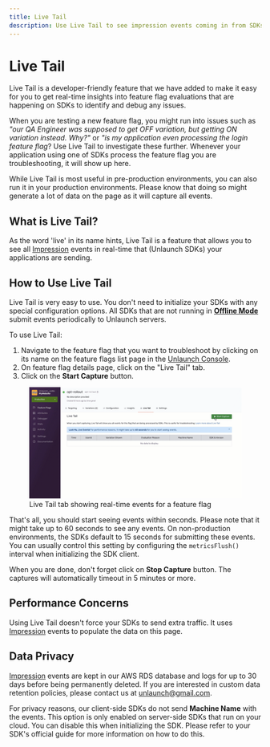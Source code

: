 ```yaml
---
title: Live Tail
description: Use Live Tail to see impression events coming in from SDKs in real-time. This page describes how to use Live Tail for real-time insights into feature flag evaluations and to debug errors.
---
```


# Live Tail

Live Tail is a developer-friendly feature that we have added to make it easy for you to get real-time insights into feature flag evaluations that are happening on SDKs to identify and debug any issues. 

When you are testing a new feature flag, you might run into issues such as *"our QA Engineer was supposed to get OFF variation, but getting ON variation instead. Why?"* or *"is my application even processing the login feature flag*? Use Live Tail to investigate these further. Whenever your application using one of SDKs process the feature flag you are troubleshooting, it will show up here. 

While Live Tail is most useful in pre-production environments, you can also run it in your production environments. Please know that doing so might generate a lot of data on the page as it will capture all events.

## What is Live Tail?

As the word 'live' in its name hints, Live Tail is a feature that allows you to see all [Impression](../sdks/metrics-impressions) events in real-time that (Unlaunch SDKs) your applications are sending. 

## How to Use Live Tail

Live Tail is very easy to use. You don't need to initialize your SDKs with any special configuration options. All SDKs that are not running in [**Offline Mode**](https://docs.unlaunch.io/docs/sdks/java-sdk#offline-mode) submit events periodically to Unlaunch servers. 

To use Live Tail: 

1. Navigate to the feature flag that you want to troubleshoot by clicking on its name on the feature flags list page in the [Unlaunch Console](https://app.unlaunch.io). 
2. On feature flag details page, click on the "Live Tail" tab. 
3. Click on the **Start Capture** button.

<div class="d-flex justify-content-center">
    <figure class="figure">
        <img class="figure-img img-fluid rounded" src="/assets/img/live_tail.gif" alt="Unlaunch Live Tail - Showing SDK events in real-time" width="600"/>
        <figcaption class="figure-caption text-center">Live Tail tab showing real-time events for a feature flag</figcaption>
    </figure>
</div>

That's all, you should start seeing events within seconds. Please note that it might take up to 60 seconds to see any events. On non-production environments, the SDKs default to 15 seconds for submitting these events. You can usually control this setting by configuring the `metricsFlush()` interval when initializing the SDK client. 

When you are done, don't forget click on **Stop Capture** button. The captures will automatically timeout in 5 minutes or more.

## Performance Concerns

Using Live Tail doesn't force your SDKs to send extra traffic. It uses [Impression](../sdks/metrics-impressions) events to populate the data on this page.

## Data Privacy

[Impression](../sdks/metrics-impressions) events are kept in our AWS RDS database and logs for up to 30 days before being permanently deleted. If you are interested in custom data retention policies, please contact us at unlaunch@gmail.com. 

For privacy reasons, our client-side SDKs do not send **Machine Name** with the events. This option is only enabled on server-side SDKs that run on your cloud. You can disable this when initializing the SDK. Please refer to your SDK's official guide for more information on how to do this.

